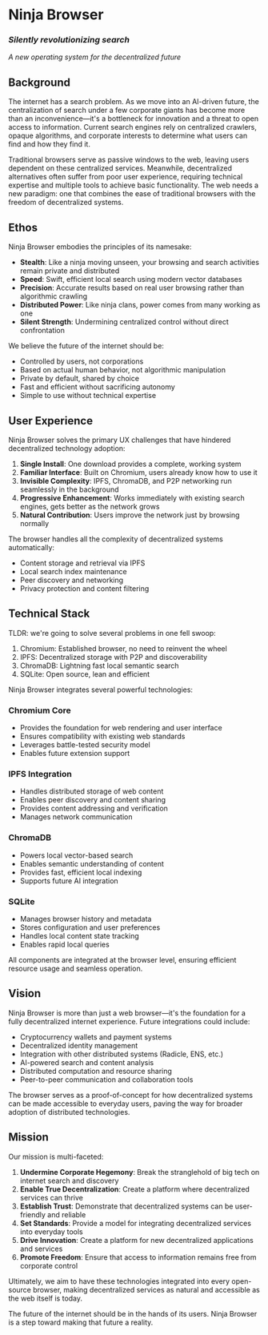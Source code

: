 # Ninja Browser

### *Silently revolutionizing search*

*A new operating system for the decentralized future*

## Background

The internet has a search problem. As we move into an AI-driven future, the centralization of search under a few corporate giants has become more than an inconvenience—it's a bottleneck for innovation and a threat to open access to information. Current search engines rely on centralized crawlers, opaque algorithms, and corporate interests to determine what users can find and how they find it.

Traditional browsers serve as passive windows to the web, leaving users dependent on these centralized services. Meanwhile, decentralized alternatives often suffer from poor user experience, requiring technical expertise and multiple tools to achieve basic functionality. The web needs a new paradigm: one that combines the ease of traditional browsers with the freedom of decentralized systems.

## Ethos

Ninja Browser embodies the principles of its namesake:

- **Stealth**: Like a ninja moving unseen, your browsing and search activities remain private and distributed
- **Speed**: Swift, efficient local search using modern vector databases
- **Precision**: Accurate results based on real user browsing rather than algorithmic crawling
- **Distributed Power**: Like ninja clans, power comes from many working as one
- **Silent Strength**: Undermining centralized control without direct confrontation

We believe the future of the internet should be:
- Controlled by users, not corporations
- Based on actual human behavior, not algorithmic manipulation
- Private by default, shared by choice
- Fast and efficient without sacrificing autonomy
- Simple to use without technical expertise

## User Experience

Ninja Browser solves the primary UX challenges that have hindered decentralized technology adoption:

1. **Single Install**: One download provides a complete, working system
2. **Familiar Interface**: Built on Chromium, users already know how to use it
3. **Invisible Complexity**: IPFS, ChromaDB, and P2P networking run seamlessly in the background
4. **Progressive Enhancement**: Works immediately with existing search engines, gets better as the network grows
5. **Natural Contribution**: Users improve the network just by browsing normally

The browser handles all the complexity of decentralized systems automatically:
- Content storage and retrieval via IPFS
- Local search index maintenance
- Peer discovery and networking
- Privacy protection and content filtering

## Technical Stack

TLDR: we're going to solve several problems in one fell swoop:

1. Chromium: Established browser, no need to reinvent the wheel
2. IPFS: Decentralized storage with P2P and discoverability
3. ChromaDB: Lightning fast local semantic search
4. SQLite: Open source, lean and efficient

Ninja Browser integrates several powerful technologies:

### Chromium Core
- Provides the foundation for web rendering and user interface
- Ensures compatibility with existing web standards
- Leverages battle-tested security model
- Enables future extension support

### IPFS Integration
- Handles distributed storage of web content
- Enables peer discovery and content sharing
- Provides content addressing and verification
- Manages network communication

### ChromaDB
- Powers local vector-based search
- Enables semantic understanding of content
- Provides fast, efficient local indexing
- Supports future AI integration

### SQLite
- Manages browser history and metadata
- Stores configuration and user preferences
- Handles local content state tracking
- Enables rapid local queries

All components are integrated at the browser level, ensuring efficient resource usage and seamless operation.

## Vision

Ninja Browser is more than just a web browser—it's the foundation for a fully decentralized internet experience. Future integrations could include:

- Cryptocurrency wallets and payment systems
- Decentralized identity management
- Integration with other distributed systems (Radicle, ENS, etc.)
- AI-powered search and content analysis
- Distributed computation and resource sharing
- Peer-to-peer communication and collaboration tools

The browser serves as a proof-of-concept for how decentralized systems can be made accessible to everyday users, paving the way for broader adoption of distributed technologies.

## Mission

Our mission is multi-faceted:

1. **Undermine Corporate Hegemony**: Break the stranglehold of big tech on internet search and discovery
2. **Enable True Decentralization**: Create a platform where decentralized services can thrive
3. **Establish Trust**: Demonstrate that decentralized systems can be user-friendly and reliable
4. **Set Standards**: Provide a model for integrating decentralized services into everyday tools
5. **Drive Innovation**: Create a platform for new decentralized applications and services
6. **Promote Freedom**: Ensure that access to information remains free from corporate control

Ultimately, we aim to have these technologies integrated into every open-source browser, making decentralized services as natural and accessible as the web itself is today.

The future of the internet should be in the hands of its users. Ninja Browser is a step toward making that future a reality.
